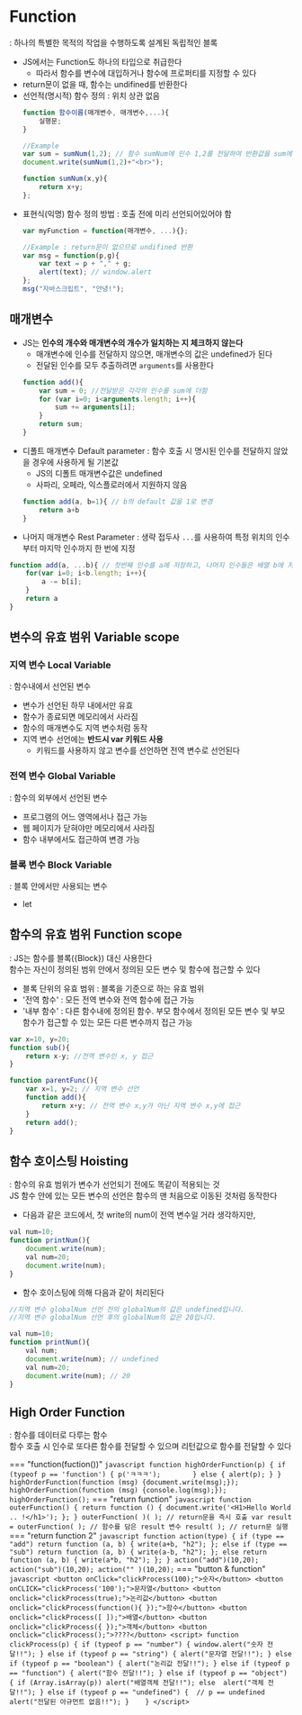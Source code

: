 # Function
: 하나의 특별한 목적의 작업을 수행하도록 설계된 독립적인 블록

- JS에서는 Function도 하나의 타입으로 취급한다
    - 따라서 함수를 변수에 대입하거나 함수에 프로퍼티를 지정할 수 있다
- return문이 없을 때, 함수는 undifined를 반환한다
- 선언적(명시적) 함수 정의 : 위치 상관 없음
    ``` javascript
    function 함수이름(매개변수, 매개변수,...){
        실행문;
    }

    //Example
    var sum = sumNum(1,2); // 함수 sumNum에 인수 1,2를 전달하여 반환값을 sum에 대입
    document.write(sumNum(1,2)+"<br>");

    function sumNum(x,y){
        return x+y;
    };
    ```
- 표현식(익명) 함수 정의 방법 : 호출 전에 미리 선언되어있어야 함
    ``` javascript
    var myFunction = function(매개변수, ...){};

    //Example : return문이 없으므로 undifined 반환
    var msg = function(p,g){
        var text = p + "," + g;
        alert(text); // window.alert
    };
    msg("자바스크립트", "안녕!");
    ```

## 매개변수

- JS는 **인수의 개수와 매개변수의 개수가 일치하는 지 체크하지 않는다**
    - 매개변수에 인수를 전달하지 않으면, 매개변수의 값은 undefined가 된다
    - 전달된 인수를 모두 추출하려면 `arguments`를 사용한다
    ``` javascript
    function add(){
        var sum = 0; //전달받은 각각의 인수를 sum에 더함
        for (var i=0; i<arguments.length; i++){ 
            sum += arguments[i];
        }
        return sum;
    }
    ```
- 디폴트 매개변수 Default parameter : 함수 호출 시 명시된 인수를 전달하지 않았을 경우에 사용하게 될 기본값
    - JS의 디폴트 매개변수값은 undefined
    - 사파리, 오페라, 익스플로러에서 지원하지 않음
    ``` javascript
    function add(a, b=1){ // b의 default 값을 1로 변경
        return a+b
    }
    ```
- 나머지 매개변수 Rest Parameter : 생략 접두사 `...`를 사용하여 특정 위치의 인수부터 마지막 인수까지 한 번에 지정
``` javascript
function add(a, ...b){ // 첫번째 인수를 a에 저장하고, 나머지 인수들은 배열 b에 저장
    for(var i=0; i<b.length; i++){
        a -= b[i];
    }
    return a
}
```

## 변수의 유효 범위 Variable scope

### 지역 변수 Local Variable
: 함수내에서 선언된 변수

- 변수가 선언된 하무 내에서만 유효
- 함수가 종료되면 메모리에서 사라짐
- 함수의 매개변수도 지역 변수처럼 동작
- 지역 변수 선언에는 **반드시 var 키워드 사용** 
    - 키워드를 사용하지 않고 변수를 선언하면 전역 변수로 선언된다

### 전역 변수 Global Variable
: 함수의 외부에서 선언된 변수

- 프로그램의 어느 영역에서나 접근 가능
- 웹 페이지가 닫혀야만 메모리에서 사라짐
- 함수 내부에서도 접근하여 변경 가능

### 블록 변수 Block Variable
: 블록 안에서만 사용되는 변수

- let

## 함수의 유효 범위 Function scope
: JS는 함수를 블록({Block}) 대신 사용한다
<br> 함수는 자신이 정의된 범위 안에서 정의된 모든 변수 및 함수에 접근할 수 있다

- 블록 단위의 유효 범위 : 블록을 기준으로 하는 유효 범위
- '전역 함수' : 모든 전역 변수와 전역 함수에 접근 가능
- '내부 함수' : 다른 함수내에 정의된 함수. 부모 함수에서 정의된 모든 변수 및 부모 함수가 접근할 수 있는 모든 다른 변수까지 접근 가능
``` javascript
var x=10, y=20;
function sub(){
    return x-y; //전역 변수인 x, y 접근
}

function parentFunc(){
    var x=1, y=2; // 지역 변수 선언
    function add(){
        return x+y; // 전역 변수 x,y가 아닌 지역 변수 x,y에 접근
    }
    return add();
}
```

## 함수 호이스팅 Hoisting
: 함수의 유효 범위가 변수가 선언되기 전에도 똑같이 적용되는 것
<br>JS 함수 안에 있는 모든 변수의 선언은 함수의 맨 처음으로 이동된 것처럼 동작한다

- 다음과 같은 코드에서, 첫 write의 num이 전역 변수일 거라 생각하지만,
``` javascript
val num=10;
function printNum(){
    document.write(num);
    val num=20;
    document.write(num);
}
```
- 함수 호이스팅에 의해 다음과 같이 처리된다
``` javascript
//지역 변수 globalNum 선언 전의 globalNum의 값은 undefined입니다.
//지역 변수 globalNum 선언 후의 globalNum의 값은 20입니다.

val num=10;
function printNum(){
    val num;
    document.write(num); // undefined
    val num=20;
    document.write(num); // 20
}
```

## High Order Function
: 함수를 데이터로 다루는 함수
<br>함수 호출 시 인수로 또다른 함수를 전달할 수 있으며 리턴값으로 함수를 전달할 수 있다

=== "function(fuction())"
    ``` javascript
    function highOrderFunction(p) {
        if (typeof p == 'function') {
            p('ㅋㅋㅋ');		
        } else {
            alert(p);
        }
    }
    highOrderFunction(function (msg) {document.write(msg);});
    highOrderFunction(function (msg) {console.log(msg);});
    highOrderFunction();
    ```
=== "return function"
    ``` javascript
    function outerFunction() {
        return function () {
            document.write('<H1>Hello World .. !</h1>');
        };
    }
    outerFunction( )( ); // return문을 즉시 호출
    var result = outerFunction( ); // 함수를 담은 result 변수
    result( ); // return문 실행
    ```
=== "return function 2"
    ``` javascript
    function action(type) {
        if (type == "add")
            return function (a, b) {
                write(a+b, "h2");
            };
        else if (type == "sub")
            return function (a, b) {
                write(a-b, "h2");
            };
        else
            return function (a, b) {
                write(a*b, "h2");
            };
    }
    action("add")(10,20);
    action("sub")(10,20);
    action("" )(10,20);
    ```
=== "button & function"
    ``` javascript
    <button onClick="clickProcess(100);">숫자</button>
    <button onCLICK="clickProcess('100');">문자열</button>
    <button onclick="clickProcess(true);">논리값</button>
    <button onclick="clickProcess(function(){ });">함수</button>
    <button onclick="clickProcess([ ]);">배열</button>
    <button onclick="clickProcess({ });">객체</button>
    <button onclick="clickProcess();">????</button>
    <script>
    function clickProcess(p) {
        if (typeof p == "number") {
            window.alert("숫자 전달!!");
        } else if (typeof p == "string") {
            alert("문자열 전달!!");
        } else if (typeof p == "boolean") {
            alert("논리값 전달!!");
        } else if (typeof p == "function") {
            alert("함수 전달!!");
        } else if (typeof p == "object") {
            if (Array.isArray(p))
                alert("배열객체 전달!!");
            else 
                alert("객체 전달!!");
        } else if (typeof p == "undefined") {  // p == undefined
            alert("전달된 아규먼트 없음!!");
        }	
    }
    </script>
    ```

